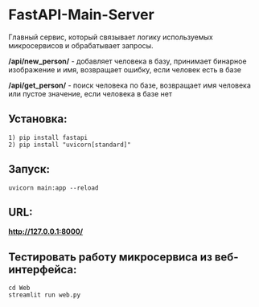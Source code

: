 # FastAPI-Main-Server
Главный сервис, который связывает логику используемых микросервисов и обрабатывает запросы.

<b>/api/new_person/</b> - добавляет человека в базу, принимает бинарное изображение и имя, возвращает ошибку, если человек есть в базе

<b>/api/get_person/</b> - поиск человека по базе, возвращает имя человека или пустое значение, если человека в базе нет

## Установка:
```
1) pip install fastapi
2) pip install "uvicorn[standard]"
```
## Запуск:
```   
uvicorn main:app --reload
```

## URL:      
**http://127.0.0.1:8000/**

## Тестировать работу микросервиса из веб-интерфейса: 
```
cd Web
streamlit run web.py
```


